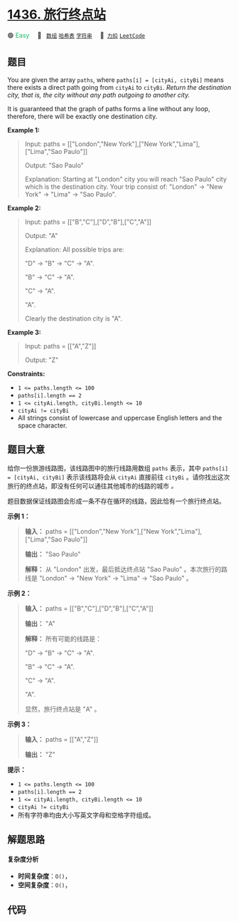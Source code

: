 # [1436. 旅行终点站](https://2xiao.github.io/leetcode-js/problem/1436.html)

🟢 <font color=#15bd66>Easy</font>&emsp; 🔖&ensp; [`数组`](/tag/array.md) [`哈希表`](/tag/hash-table.md) [`字符串`](/tag/string.md)&emsp; 🔗&ensp;[`力扣`](https://leetcode.cn/problems/destination-city) [`LeetCode`](https://leetcode.com/problems/destination-city)

## 题目

You are given the array `paths`, where `paths[i] = [cityAi, cityBi]` means
there exists a direct path going from `cityAi` to `cityBi`. _Return the
destination city, that is, the city without any path outgoing to another
city._

It is guaranteed that the graph of paths forms a line without any loop,
therefore, there will be exactly one destination city.



**Example 1:**

> Input: paths = [["London","New York"],["New York","Lima"],["Lima","Sao Paulo"]]
> 
> Output: "Sao Paulo" 
> 
> Explanation: Starting at "London" city you will reach "Sao Paulo" city which is the destination city. Your trip consist of: "London" -> "New York" -> "Lima" -> "Sao Paulo".

**Example 2:**

> Input: paths = [["B","C"],["D","B"],["C","A"]]
> 
> Output: "A"
> 
> Explanation: All possible trips are: 
> 
> "D" -> "B" -> "C" -> "A". 
> 
> "B" -> "C" -> "A". 
> 
> "C" -> "A". 
> 
> "A". 
> 
> Clearly the destination city is "A".

**Example 3:**

> Input: paths = [["A","Z"]]
> 
> Output: "Z"

**Constraints:**

  * `1 <= paths.length <= 100`
  * `paths[i].length == 2`
  * `1 <= cityAi.length, cityBi.length <= 10`
  * `cityAi != cityBi`
  * All strings consist of lowercase and uppercase English letters and the space character.


## 题目大意

给你一份旅游线路图，该线路图中的旅行线路用数组 `paths` 表示，其中 `paths[i] = [cityAi, cityBi]` 表示该线路将会从
`cityAi` 直接前往 `cityBi` 。请你找出这次旅行的终点站，即没有任何可以通往其他城市的线路的城市 _。_

题目数据保证线路图会形成一条不存在循环的线路，因此恰有一个旅行终点站。



**示例 1：**

> 
> 
> 
> 
> 
> **输入：** paths = [["London","New York"],["New York","Lima"],["Lima","Sao Paulo"]]
> 
> **输出：** "Sao Paulo" 
> 
> **解释：** 从 "London" 出发，最后抵达终点站 "Sao Paulo" 。本次旅行的路线是 "London" -> "New York" -> "Lima" -> "Sao Paulo" 。
> 
> 

**示例 2：**

> 
> 
> 
> 
> 
> **输入：** paths = [["B","C"],["D","B"],["C","A"]]
> 
> **输出：** "A"
> 
> **解释：** 所有可能的线路是：
> 
> "D" -> "B" -> "C" -> "A". 
> 
> "B" -> "C" -> "A". 
> 
> "C" -> "A". 
> 
> "A". 
> 
> 显然，旅行终点站是 "A" 。
> 
> 

**示例 3：**

> 
> 
> 
> 
> 
> **输入：** paths = [["A","Z"]]
> 
> **输出：** "Z"
> 
> 



**提示：**

  * `1 <= paths.length <= 100`
  * `paths[i].length == 2`
  * `1 <= cityAi.length, cityBi.length <= 10`
  * `cityAi != cityBi`
  * 所有字符串均由大小写英文字母和空格字符组成。


## 解题思路

#### 复杂度分析

- **时间复杂度**：`O()`，
- **空间复杂度**：`O()`，

## 代码

```javascript

```